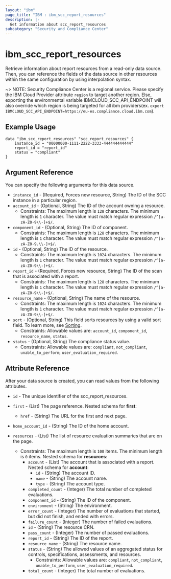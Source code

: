 ```yaml
---
layout: "ibm"
page_title: "IBM : ibm_scc_report_resources"
description: |-
  Get information about scc_report_resources
subcategory: "Security and Compliance Center"
---
```


# ibm_scc_report_resources

Retrieve information about report resources from a read-only data source. Then, you can reference the fields of the data source in other resources within the same configuration by using interpolation syntax.

~> NOTE: Security Compliance Center is a regional service. Please specify the IBM Cloud Provider attribute `region` to target another region. Else, exporting the environmental variable IBMCLOUD_SCC_API_ENDPOINT will also override which region is being targeted for all ibm providers(ex. `export IBMCLOUD_SCC_API_ENDPOINT=https://eu-es.compliance.cloud.ibm.com`).

## Example Usage

```hcl
data "ibm_scc_report_resources" "scc_report_resources" {
    instance_id = "00000000-1111-2222-3333-444444444444"
    report_id = "report_id"
    status = "compliant"
}
```

## Argument Reference

You can specify the following arguments for this data source.

* `instance_id` - (Required, Forces new resource, String) The ID of the SCC instance in a particular region.
* `account_id` - (Optional, String) The ID of the account owning a resource.
  * Constraints: The maximum length is `128` characters. The minimum length is `1` character. The value must match regular expression `/^[a-zA-Z0-9\\-]+$/`.
* `component_id` - (Optional, String) The ID of component.
  * Constraints: The maximum length is `128` characters. The minimum length is `1` character. The value must match regular expression `/^[a-zA-Z0-9.\\-]+$/`.
* `id` - (Optional, String) The ID of the resource.
  * Constraints: The maximum length is `1024` characters. The minimum length is `1` character. The value must match regular expression `/^[a-zA-Z0-9\\-]+$/`.
* `report_id` - (Required, Forces new resource, String) The ID of the scan that is associated with a report.
  * Constraints: The maximum length is `128` characters. The minimum length is `1` character. The value must match regular expression `/^[a-zA-Z0-9\\-]+$/`.
* `resource_name` - (Optional, String) The name of the resource.
  * Constraints: The maximum length is `1024` characters. The minimum length is `1` character. The value must match regular expression `/^[a-zA-Z0-9\\-]+$/`.
* `sort` - (Optional, String) This field sorts resources by using a valid sort field. To learn more, see [Sorting](https://cloud.ibm.com/docs/api-handbook?topic=api-handbook-sorting).
  * Constraints: Allowable values are: `account_id`, `component_id`, `resource_name`, `status`.
* `status` - (Optional, String) The compliance status value.
  * Constraints: Allowable values are: `compliant`, `not_compliant`, `unable_to_perform`, `user_evaluation_required`.

## Attribute Reference

After your data source is created, you can read values from the following attributes.

* `id` - The unique identifier of the scc_report_resources.
* `first` - (List) The page reference.
Nested schema for **first**:
	* `href` - (String) The URL for the first and next page.

* `home_account_id` - (String) The ID of the home account.

* `resources` - (List) The list of resource evaluation summaries that are on the page.
  * Constraints: The maximum length is `100` items. The minimum length is `0` items.
Nested schema for **resources**:
	* `account` - (List) The account that is associated with a report.
	Nested schema for **account**:
		* `id` - (String) The account ID.
		* `name` - (String) The account name.
		* `type` - (String) The account type.
	* `completed_count` - (Integer) The total number of completed evaluations.
	* `component_id` - (String) The ID of the component.
	* `environment` - (String) The environment.
	* `error_count` - (Integer) The number of evaluations that started, but did not finish, and ended with errors.
	* `failure_count` - (Integer) The number of failed evaluations.
	* `id` - (String) The resource CRN.
	* `pass_count` - (Integer) The number of passed evaluations.
	* `report_id` - (String) The ID of the report.
	* `resource_name` - (String) The resource name.
	* `status` - (String) The allowed values of an aggregated status for controls, specifications, assessments, and resources.
	  * Constraints: Allowable values are: `compliant`, `not_compliant`, `unable_to_perform`, `user_evaluation_required`.
	* `total_count` - (Integer) The total number of evaluations.

